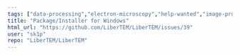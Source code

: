 ```yaml
---
tags: ["data-processing","electron-microscopy","help-wanted","image-processing","python","windows"]
title: "Package/Installer for Windows"
html_url: "https://github.com/LiberTEM/LiberTEM/issues/39"
user: "sk1p"
repo: "LiberTEM/LiberTEM"
---
```



